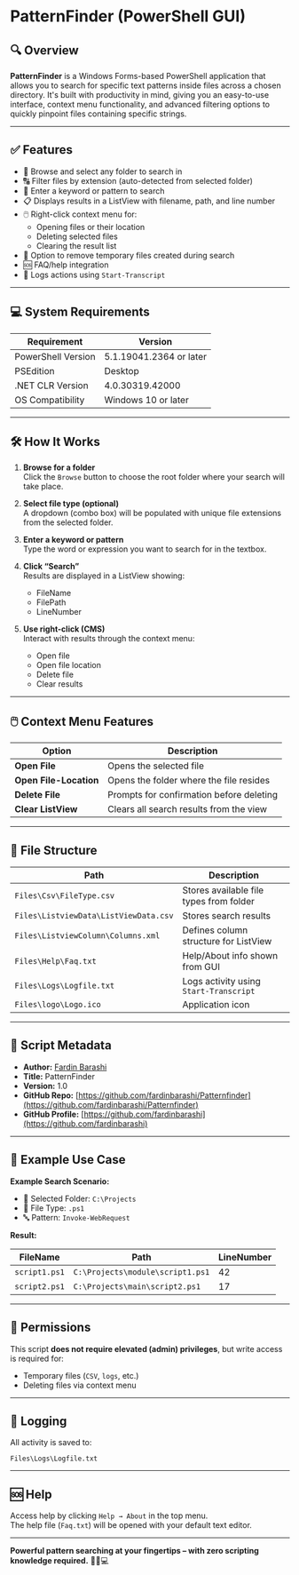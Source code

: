 # PatternFinder (PowerShell GUI)

## 🔍 Overview
**PatternFinder** is a Windows Forms-based PowerShell application that allows you to search for specific text patterns inside files across a chosen directory. It's built with productivity in mind, giving you an easy-to-use interface, context menu functionality, and advanced filtering options to quickly pinpoint files containing specific strings.

---

## ✅ Features

- 📂 Browse and select any folder to search in
- 🔠 Filter files by extension (auto-detected from selected folder)
- 📝 Enter a keyword or pattern to search
- 📋 Displays results in a ListView with filename, path, and line number
- 🖱️ Right-click context menu for:
  - Opening files or their location
  - Deleting selected files
  - Clearing the result list
- 🧼 Option to remove temporary files created during search
- 🆘 FAQ/help integration
- 🧾 Logs actions using `Start-Transcript`

---

## 💻 System Requirements

| Requirement              | Version                  |
|--------------------------|--------------------------|
| PowerShell Version       | 5.1.19041.2364 or later  |
| PSEdition                | Desktop                  |
| .NET CLR Version         | 4.0.30319.42000          |
| OS Compatibility         | Windows 10 or later      |

---

## 🛠️ How It Works

1. **Browse for a folder**  
   Click the `Browse` button to choose the root folder where your search will take place.

2. **Select file type (optional)**  
   A dropdown (combo box) will be populated with unique file extensions from the selected folder.

3. **Enter a keyword or pattern**  
   Type the word or expression you want to search for in the textbox.

4. **Click “Search”**  
   Results are displayed in a ListView showing:
   - FileName
   - FilePath
   - LineNumber

5. **Use right-click (CMS)**  
   Interact with results through the context menu:
   - Open file
   - Open file location
   - Delete file
   - Clear results

---

## 🖱️ Context Menu Features

| Option               | Description                                |
|----------------------|--------------------------------------------|
| **Open File**        | Opens the selected file                    |
| **Open File-Location** | Opens the folder where the file resides |
| **Delete File**      | Prompts for confirmation before deleting   |
| **Clear ListView**   | Clears all search results from the view    |

---

## 📂 File Structure

| Path                                 | Description                                 |
|--------------------------------------|---------------------------------------------|
| `Files\Csv\FileType.csv`             | Stores available file types from folder     |
| `Files\ListviewData\ListViewData.csv`| Stores search results                       |
| `Files\ListviewColumn\Columns.xml`   | Defines column structure for ListView       |
| `Files\Help\Faq.txt`                 | Help/About info shown from GUI              |
| `Files\Logs\Logfile.txt`             | Logs activity using `Start-Transcript`      |
| `Files\logo\Logo.ico`                | Application icon                            |

---

## 📓 Script Metadata

- **Author:** [Fardin Barashi](mailto:Fardin.barashi@gmail.com)  
- **Title:** PatternFinder  
- **Version:** 1.0  
- **GitHub Repo:** [https://github.com/fardinbarashi/Patternfinder](https://github.com/fardinbarashi/Patternfinder)  
- **GitHub Profile:** [https://github.com/fardinbarashi](https://github.com/fardinbarashi)

---

## 🧪 Example Use Case

**Example Search Scenario:**

- 📁 Selected Folder: `C:\Projects`
- 🔎 File Type: `.ps1`
- 🔤 Pattern: `Invoke-WebRequest`

**Result:**

| FileName        | Path                            | LineNumber |
|-----------------|----------------------------------|------------|
| `script1.ps1`   | `C:\Projects\module\script1.ps1` | 42         |
| `script2.ps1`   | `C:\Projects\main\script2.ps1`   | 17         |

---

## 🔐 Permissions

This script **does not require elevated (admin) privileges**, but write access is required for:
- Temporary files (`CSV`, `logs`, etc.)
- Deleting files via context menu

---

## 📝 Logging

All activity is saved to:
```
Files\Logs\Logfile.txt
```

---

## 🆘 Help

Access help by clicking `Help → About` in the top menu.  
The help file (`Faq.txt`) will be opened with your default text editor.

---

**Powerful pattern searching at your fingertips – with zero scripting knowledge required.** 🕵️‍♂️💻
